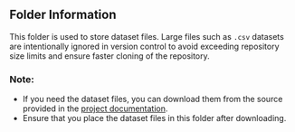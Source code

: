 ## Folder Information

This folder is used to store dataset files. Large files such as `.csv` datasets are intentionally ignored in version control to avoid exceeding repository size limits and ensure faster cloning of the repository.

### Note:
- If you need the dataset files, you can download them from the source provided in the [project documentation](https://docs.google.com/document/d/1oFIgNCLuhrnj1GUHzzXewjVSS533zauI/edit).
- Ensure that you place the dataset files in this folder after downloading.


